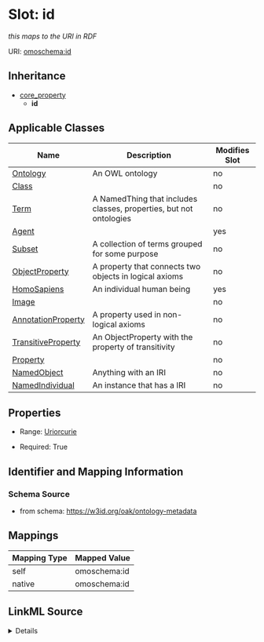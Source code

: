 

# Slot: id


_this maps to the URI in RDF_





URI: [omoschema:id](https://w3id.org/oak/ontology-metadata/id)




## Inheritance

* [core_property](core_property.md)
    * **id**






## Applicable Classes

| Name | Description | Modifies Slot |
| --- | --- | --- |
| [Ontology](Ontology.md) | An OWL ontology |  no  |
| [Class](Class.md) |  |  no  |
| [Term](Term.md) | A NamedThing that includes classes, properties, but not ontologies |  no  |
| [Agent](Agent.md) |  |  yes  |
| [Subset](Subset.md) | A collection of terms grouped for some purpose |  no  |
| [ObjectProperty](ObjectProperty.md) | A property that connects two objects in logical axioms |  no  |
| [HomoSapiens](HomoSapiens.md) | An individual human being |  yes  |
| [Image](Image.md) |  |  no  |
| [AnnotationProperty](AnnotationProperty.md) | A property used in non-logical axioms |  no  |
| [TransitiveProperty](TransitiveProperty.md) | An ObjectProperty with the property of transitivity |  no  |
| [Property](Property.md) |  |  no  |
| [NamedObject](NamedObject.md) | Anything with an IRI |  no  |
| [NamedIndividual](NamedIndividual.md) | An instance that has a IRI |  no  |







## Properties

* Range: [Uriorcurie](Uriorcurie.md)

* Required: True





## Identifier and Mapping Information







### Schema Source


* from schema: https://w3id.org/oak/ontology-metadata




## Mappings

| Mapping Type | Mapped Value |
| ---  | ---  |
| self | omoschema:id |
| native | omoschema:id |




## LinkML Source

<details>
```yaml
name: id
description: this maps to the URI in RDF
from_schema: https://w3id.org/oak/ontology-metadata
rank: 1000
is_a: core_property
identifier: true
alias: id
domain_of:
- NamedObject
range: uriorcurie
required: true

```
</details>